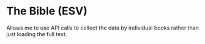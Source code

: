 # The Bible (ESV)
Allows me to use API calls to collect the data by individual books rather than just loading the full text. 